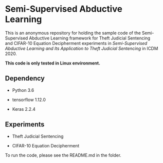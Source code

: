 # Semi-Supervised Abductive Learning

This is an anonymous repository for holding the sample code of the Semi-Supervised Abductive Learning framework for Theft Judicial Sentencing and CIFAR-10 Equation Decipherment experiments in _Semi-Supervised Abductive Learning and Its Application to Theft Judicial Sentencing_ in ICDM 2020.

**This code is only tested in Linux environment.**

## Dependency

- Python 3.6

- tensorflow 1.12.0

- Keras 2.2.4

## Experiments

- Theft Judicial Sentencing

- CIFAR-10 Equation Decipherment

To run the code, please see the README.md in the folder.




